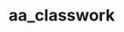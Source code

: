 # aa_classwork
 
                       
                       
                       
                                                             
          
                         
          

          
                         
          
                        
                                  
          

          
                         
          


                                  
          

          
                         
          
                        
          

          
                         
          
                        
          

          
                         
          

                         
          
